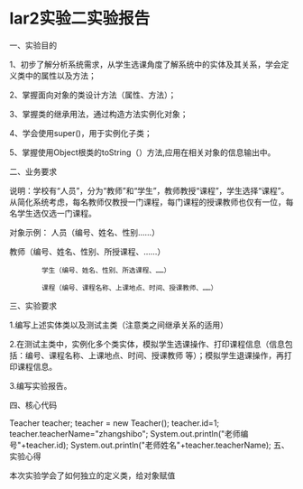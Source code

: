# lar2实验二实验报告

一、实验目的

1、初步了解分析系统需求，从学生选课角度了解系统中的实体及其关系，学会定义类中的属性以及方法；

2、掌握面向对象的类设计方法（属性、方法）；

3、掌握类的继承用法，通过构造方法实例化对象；

4、学会使用super()，用于实例化子类；

5、掌握使用Object根类的toString（）方法,应用在相关对象的信息输出中。

二、业务要求

说明：学校有“人员”，分为“教师”和“学生”，教师教授“课程”，学生选择“课程”。从简化系统考虑，每名教师仅教授一门课程，每门课程的授课教师也仅有一位，每名学生选仅选一门课程。

对象示例：	人员（编号、姓名、性别……）

教师（编号、姓名、性别、所授课程、……）

			学生（编号、姓名、性别、所选课程、……）
      
			课程（编号、课程名称、上课地点、时间、授课教师、……）
      
三、实验要求

1.编写上述实体类以及测试主类（注意类之间继承关系的适用）

2.在测试主类中，实例化多个类实体，模拟学生选课操作、打印课程信息（信息包括：编号、课程名称、上课地点、时间、授课教师 等）；模拟学生退课操作，再打印课程信息。

3.编写实验报告。

四、核心代码

Teacher teacher;
    	teacher = new Teacher();
    	teacher.id=1;
    	teacher.teacherName="zhangshibo";
    	System.out.println("老师编号"+teacher.id);
    	System.out.println("老师姓名"+teacher.teacherName);
五、实验心得

本次实验学会了如何独立的定义类，给对象赋值





